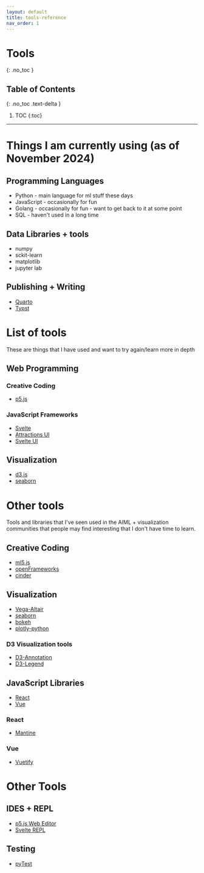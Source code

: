 ```yaml
---
layout: default
title: tools-reference
nav_order: 1
---
```


# Tools
{: .no_toc }

## Table of Contents
{: .no_toc .text-delta }

1. TOC
{:toc}

---
# Things I am currently using (as of November 2024)
## Programming Languages 
* Python - main language for ml stuff these days
* JavaScript - occasionally for fun
* Golang - occasionally for fun - want to get back to it at some point
* SQL - haven't used in a long time 

## Data Libraries + tools
* numpy 
* sckit-learn 
* matplotlib 
* jupyter lab 

## Publishing + Writing
* [Quarto](https://quarto.org/)
* [Typst](https://typst.app/)

# List of tools 
These are things that I have used and want to try again/learn more in depth 

## Web Programming
### Creative Coding 
* [p5.js](https://p5js.org/)

### JavaScript Frameworks
* [Svelte](https://svelte.dev/)
* [Attractions UI](https://illright.github.io/attractions/)
* [Svelte UI](https://svelteui.dev/)

## Visualization 
* [d3.js](https://d3js.org/)
* [seaborn](https://seaborn.pydata.org/)

# Other tools 
Tools and libraries that I've seen used in the AIML + visualization communities that people may find interesting that I don't have time to learn.
## Creative Coding  
* [ml5.js](https://ml5js.org/)
* [openFrameworks](https://openframeworks.cc/)
* [cinder](https://libcinder.org/)

## Visualization
* [Vega-Altair](https://altair-viz.github.io/)
* [seaborn](https://seaborn.pydata.org/)
* [bokeh](https://bokeh.org/)
* [plotly-python](https://plotly.com/python/)

### D3 Visualization tools
* [D3-Annotation](https://d3-annotation.susielu.com/)
* [D3-Legend](https://d3-legend.susielu.com/)

## JavaScript Libraries 
* [React](https://react.dev/)
* [Vue](https://vuejs.org/)

### React
* [Mantine](https://mantine.dev/)
### Vue 
* [Vuetify](https://vuetifyjs.com/en/)


# Other Tools
## IDES + REPL 
* [p5.js Web Editor](https://editor.p5js.org/)
* [Svelte REPL](https://svelte.dev/repl/)

## Testing
* [pyTest](https://docs.pytest.org/en/stable/)






